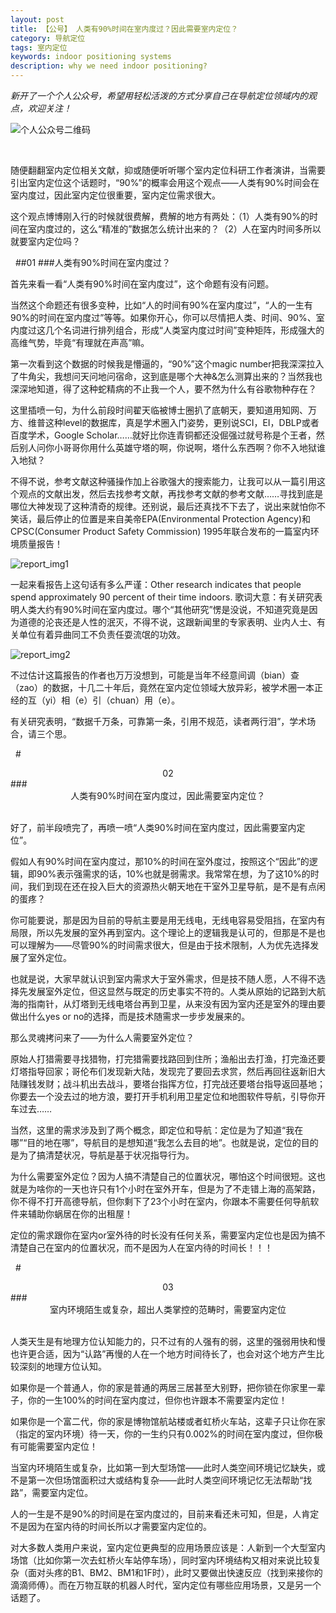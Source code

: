 ```yaml
---
layout: post
title: 【公号】 人类有90%时间在室内度过？因此需要室内定位？ 
category: 导航定位
tags: 室内定位
keywords: indoor positioning systems
description: why we need indoor positioning?
---
```


*新开了一个个人公众号，希望用轻松活泼的方式分享自己在导航定位领域内的观点，欢迎关注！*

![个人公众号二维码](/assets/img/20190326/qrcode.png)

&nbsp;

随便翻翻室内定位相关文献，抑或随便听听哪个室内定位科研工作者演讲，当需要引出室内定位这个话题时，“90%”的概率会用这个观点——人类有90%时间会在室内度过，因此室内定位很重要，室内定位需求很大。

这个观点博博刚入行的时候就很费解，费解的地方有两处：（1）人类有90%的时间在室内度过的，这么“精准的”数据怎么统计出来的？（2）人在室内时间多所以就要室内定位吗？

&nbsp;
##01
###人类有90%时间在室内度过？
&nbsp;

首先来看一看“人类有90%时间在室内度过”，这个命题有没有问题。

当然这个命题还有很多变种，比如“人的时间有90%在室内度过”，“人的一生有90%的时间在室内度过”等等。如果你开心，你可以尽情把人类、时间、90%、室内度过这几个名词进行排列组合，形成“人类室内度过时间”变种矩阵，形成强大的高维气势，毕竟“有理就在声高”嘛。

第一次看到这个数据的时候我是懵逼的，“90%”这个magic number把我深深拉入了牛角尖，我想问天问地问宿命，这到底是哪个大神&怎么测算出来的？当然我也深深地知道，得了这种蛇精病的不止我一个人，要不然为什么有谷歌物种存在？

这里插喷一句，为什么前段时间翟天临被博士圈扒了底朝天，要知道用知网、万方、维普这种level的数据库，真是学术圈入门姿势，更别说SCI，EI，DBLP或者百度学术，Google Scholar……就好比你连青铜都还没倔强过就号称是个王者，然后别人问你小哥哥你用什么英雄守塔的啊，你说啊，塔什么东西啊？你不入地狱谁入地狱？

不得不说，参考文献这种骚操作加上谷歌强大的搜索能力，让我可以从一篇引用这个观点的文献出发，然后去找参考文献，再找参考文献的参考文献……寻找到底是哪位大神发现了这种清奇的规律。还别说，最后还真找不下去了，说出来就怕你不笑话，最后停止的位置是来自美帝EPA(Environmental Protection Agency)和CPSC(Consumer Product Safety Commission) 1995年联合发布的一篇室内环境质量报告！

![report_img1](/assets/img/20190326/1.jpg)

一起来看报告上这句话有多么严谨：Other research indicates that people spend approximately 90 percent of their time indoors.  歌词大意：有关研究表明人类大约有90%时间在室内度过。哪个“其他研究”愣是没说，不知道究竟是因为道德的沦丧还是人性的泯灭，不得不说，这跟新闻里的专家表明、业内人士、有关单位有着异曲同工不负责任耍流氓的功效。 

![report_img2](/assets/img/20190326/2.jpg)

不过估计这篇报告的作者也万万没想到，可能是当年不经意间调（bian）查（zao）的数据，十几二十年后，竟然在室内定位领域大放异彩，被学术圈一本正经的互（yi）相（e）引（chuan）用（e）。

有关研究表明，“数据千万条，可靠第一条，引用不规范，读者两行泪”，学术场合，请三个思。

&nbsp;
#<center>02</center>
###<center>人类有90%时间在室内度过，因此需要室内定位？</center>
&nbsp;

好了，前半段喷完了，再喷一喷“人类90%时间在室内度过，因此需要室内定位”。

假如人有90%时间在室内度过，那10%的时间在室外度过，按照这个“因此”的逻辑，即90%表示强需求的话，10%也就是弱需求。我常常在想，为了这10%的时间，我们到现在还在投入巨大的资源热火朝天地在干室外卫星导航，是不是有点闲的蛋疼？

你可能要说，那是因为目前的导航主要是用无线电，无线电容易受阻挡，在室内有局限，所以先发展的室外再到室内。这个理论上的逻辑我是认可的，但那是不是也可以理解为——尽管90%的时间需求很大，但是由于技术限制，人为优先选择发展了室外定位。

也就是说，大家早就认识到室内需求大于室外需求，但是技不随人愿，人不得不选择先发展室外定位，但这显然与既定的历史事实不符的。人类从原始的记路到大航海的指南针，从灯塔到无线电塔台再到卫星，从来没有因为室内还是室外的理由要做出什么yes or no的选择，而是技术随需求一步步发展来的。

那么灵魂拷问来了——为什么人需要室外定位？

原始人打猎需要寻找猎物，打完猎需要找路回到住所；渔船出去打渔，打完渔还要灯塔指导回家；哥伦布们发现新大陆，发现完了要回去求赏，然后再回往返新旧大陆赚钱发财；战斗机出去战斗，要塔台指挥方位，打完战还要塔台指导返回基地；你要去一个没去过的地方浪，要打开手机利用卫星定位和地图软件导航，引导你开车过去……

当然，这里的需求涉及到了两个概念，即定位和导航：定位是为了知道“我在哪”“目的地在哪”，导航目的是想知道“我怎么去目的地”。也就是说，定位的目的是为了搞清楚状况，导航是基于状况指导行为。

为什么需要室外定位？因为人搞不清楚自己的位置状况，哪怕这个时间很短。这也就是为啥你的一天也许只有1个小时在室外开车，但是为了不走错上海的高架路，你不得不打开高德导航，但你剩下了23个小时在室内，你跟本不需要任何导航软件来辅助你蜗居在你的出租屋！

定位的需求跟你在室内or室外待的时长没有任何关系，需要室内定位也是因为搞不清楚自己在室内的位置状况，而不是因为人在室内待的时间长！！！

&nbsp;
#<center>03</center>
###<center>室内环境陌生或复杂，超出人类掌控的范畴时，需要室内定位</center>
&nbsp;

人类天生是有地理方位认知能力的，只不过有的人强有的弱，这里的强弱用快和慢也许更合适，因为“认路”再慢的人在一个地方时间待长了，也会对这个地方产生比较深刻的地理方位认知。

如果你是一个普通人，你的家是普通的两居三居甚至大别野，把你锁在你家里一辈子，你的一生100%的时间在室内度过，但你也许跟本不需要室内定位！

如果你是一个富二代，你的家是博物馆航站楼或者虹桥火车站，这辈子只让你在家（指定的室内环境）待一天，你的一生约只有0.002%的时间在室内度过，但你极有可能需要室内定位！

当室内环境陌生或复杂，比如第一到大型场馆——此时人类空间环境记忆缺失，或不是第一次但场馆面积过大或结构复杂——此时人类空间环境记忆无法帮助“找路”，需要室内定位。

人的一生是不是90%的时间是在室内度过的，目前来看还未可知，但是，人肯定不是因为在室内待的时间长所以才需要室内定位的。 

对大多数人类用户来说，室内定位更典型的应用场景应该是：人新到一个大型室内场馆（比如你第一次去虹桥火车站停车场），同时室内环境结构又相对来说比较复杂（面对头疼的B1、BM2、BM1和1F时），此时又要做出快速反应（找到来接你的滴滴师傅）。而在万物互联的机器人时代，室内定位有哪些应用场景，又是另一个话题了。
